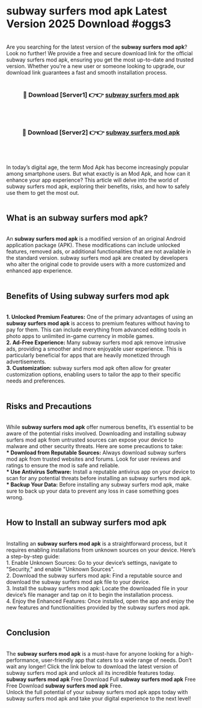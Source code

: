 # subway surfers mod apk Latest Version 2025 Download #oggs3<br>
<br>
Are you searching for the latest version of the <strong>subway surfers mod apk</strong>? Look no further! We provide a free and secure download link for the official subway surfers mod apk, ensuring you get the most up-to-date and trusted version. Whether you're a new user or someone looking to upgrade, our download link guarantees a fast and smooth installation process.
<br>
<br>
<div align="center">
<h3>🔴 Download [Server1] 👉👉 <a href="https://modyolo.store/subway_surfers_mod_apk">subway surfers mod apk</a></h3><br>
<br>
<h3>🔴 Download [Server2] 👉👉 <a href="https://modyolo.store/=subway_surfers_mod_apk">subway surfers mod apk</a></h3><br>
</div>
<br>
<br>
In today’s digital age, the term Mod Apk has become increasingly popular among smartphone users. But what exactly is an Mod Apk, and how can it enhance your app experience? This article will delve into the world of subway surfers mod apk, exploring their benefits, risks, and how to safely use them to get the most out.
<br>
<br>
<h2>What is an subway surfers mod apk?</h2>
<br>
An <strong>subway surfers mod apk</strong> is a modified version of an original Android application package (APK). These modifications can include unlocked features, removed ads, or additional functionalities that are not available in the standard version. subway surfers mod apk are created by developers who alter the original code to provide users with a more customized and enhanced app experience.
<br>
<br>
<h2>Benefits of Using subway surfers mod apk</h2>
<br>
<strong> 1. Unlocked Premium Features:</strong> One of the primary advantages of using an <strong>subway surfers mod apk</strong> is access to premium features without having to pay for them. This can include everything from advanced editing tools in photo apps to unlimited in-game currency in mobile games.
<br>
<strong> 2. Ad-Free Experience:</strong> Many subway surfers mod apk remove intrusive ads, providing a smoother and more enjoyable user experience. This is particularly beneficial for apps that are heavily monetized through advertisements.
<br>
<strong> 3. Customization:</strong> subway surfers mod apk often allow for greater customization options, enabling users to tailor the app to their specific needs and preferences.
<br>
<br>
<h2>Risks and Precautions</h2>
<br>
While <strong>subway surfers mod apk</strong> offer numerous benefits, it’s essential to be aware of the potential risks involved. Downloading and installing subway surfers mod apk from untrusted sources can expose your device to malware and other security threats. Here are some precautions to take:
<br>
<strong> * Download from Reputable Sources:</strong> Always download subway surfers mod apk from trusted websites and forums. Look for user reviews and ratings to ensure the mod is safe and reliable.
<br>
<strong> * Use Antivirus Software:</strong> Install a reputable antivirus app on your device to scan for any potential threats before installing an subway surfers mod apk.
<br>
<strong> * Backup Your Data:</strong> Before installing any subway surfers mod apk, make sure to back up your data to prevent any loss in case something goes wrong.
<br>
<br>
<h2>How to Install an subway surfers mod apk</h2>
<br>
Installing an <strong>subway surfers mod apk</strong> is a straightforward process, but it requires enabling installations from unknown sources on your device. Here’s a step-by-step guide:
<br>
 1. Enable Unknown Sources: Go to your device’s settings, navigate to "Security," and enable "Unknown Sources".
<br>
 2. Download the subway surfers mod apk: Find a reputable source and download the subway surfers mod apk file to your device.
<br>
 3. Install the subway surfers mod apk: Locate the downloaded file in your device’s file manager and tap on it to begin the installation process.
<br>
 4. Enjoy the Enhanced Features: Once installed, open the app and enjoy the new features and functionalities provided by the subway surfers mod apk.
<br>
<br>
<h2><strong>Conclusion</strong></h2>
<br>
The <strong>subway surfers mod apk</strong> is a must-have for anyone looking for a high-performance, user-friendly app that caters to a wide range of needs. Don’t wait any longer! Click the link below to download the latest version of subway surfers mod apk and unlock all its incredible features today.
<br>
<strong>subway surfers mod apk</strong> Free Download Full <strong>subway surfers mod apk</strong> Free Free Download <strong>subway surfers mod apk</strong> Free.
<br>
Unlock the full potential of your subway surfers mod apk apps today with subway surfers mod apk and take your digital experience to the next level!

